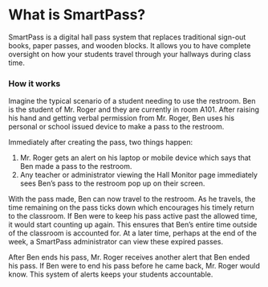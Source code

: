 # What is SmartPass?

SmartPass is a digital hall pass system that replaces traditional sign-out books, paper passes, and wooden blocks. It 
allows you to have complete oversight on how your students travel through your hallways during class time.

### How it works
Imagine the typical scenario of a student needing to use the restroom. Ben is the student of Mr. Roger and they are
 currently in room A101. After raising his hand and getting verbal permission from Mr. Roger, Ben uses his personal or school issued device to make a pass to the restroom.

Immediately after creating the pass, two things happen:
1. 	Mr. Roger gets an alert on his laptop or mobile device which says that Ben made a pass to the restroom.
2.  Any teacher or administrator viewing the Hall Monitor page immediately sees Ben’s pass to the restroom pop up on
    their screen.

With the pass made, Ben can now travel to the restroom. As he travels, the time remaining on the pass ticks down which
encourages his timely return to the classroom. If Ben were to keep his pass active past the allowed time, it would start
counting up again. This ensures that Ben’s entire time outside of the classroom is accounted for. At a later time,
perhaps at the end of the week, a SmartPass administrator can view these expired passes. 

After Ben ends his pass, Mr. Roger receives another alert that Ben ended his pass. If Ben were to end his pass before he came back, Mr. Roger would know. This system of alerts keeps your students accountable.